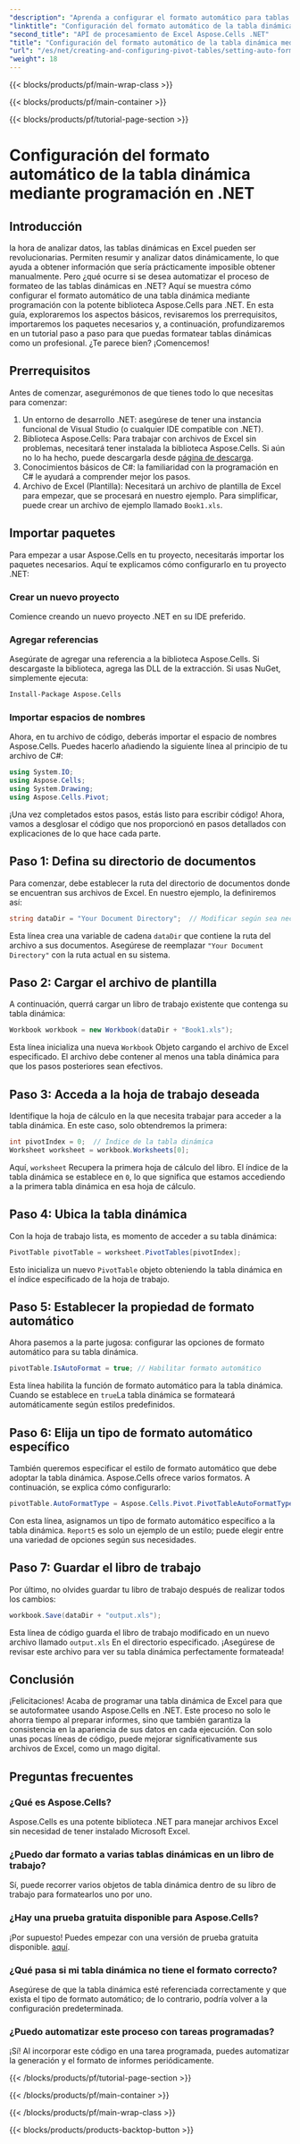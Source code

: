 ```yaml
---
"description": "Aprenda a configurar el formato automático para tablas dinámicas de Excel mediante programación usando Aspose.Cells para .NET en este detallado tutorial paso a paso."
"linktitle": "Configuración del formato automático de la tabla dinámica mediante programación en .NET"
"second_title": "API de procesamiento de Excel Aspose.Cells .NET"
"title": "Configuración del formato automático de la tabla dinámica mediante programación en .NET"
"url": "/es/net/creating-and-configuring-pivot-tables/setting-auto-format/"
"weight": 18
---
```


{{< blocks/products/pf/main-wrap-class >}}

{{< blocks/products/pf/main-container >}}

{{< blocks/products/pf/tutorial-page-section >}}

# Configuración del formato automático de la tabla dinámica mediante programación en .NET

## Introducción
la hora de analizar datos, las tablas dinámicas en Excel pueden ser revolucionarias. Permiten resumir y analizar datos dinámicamente, lo que ayuda a obtener información que sería prácticamente imposible obtener manualmente. Pero ¿qué ocurre si se desea automatizar el proceso de formateo de las tablas dinámicas en .NET? Aquí se muestra cómo configurar el formato automático de una tabla dinámica mediante programación con la potente biblioteca Aspose.Cells para .NET.
En esta guía, exploraremos los aspectos básicos, revisaremos los prerrequisitos, importaremos los paquetes necesarios y, a continuación, profundizaremos en un tutorial paso a paso para que puedas formatear tablas dinámicas como un profesional. ¿Te parece bien? ¡Comencemos!
## Prerrequisitos
Antes de comenzar, asegurémonos de que tienes todo lo que necesitas para comenzar:
1. Un entorno de desarrollo .NET: asegúrese de tener una instancia funcional de Visual Studio (o cualquier IDE compatible con .NET).
2. Biblioteca Aspose.Cells: Para trabajar con archivos de Excel sin problemas, necesitará tener instalada la biblioteca Aspose.Cells. Si aún no lo ha hecho, puede descargarla desde [página de descarga](https://releases.aspose.com/cells/net/).
3. Conocimientos básicos de C#: la familiaridad con la programación en C# le ayudará a comprender mejor los pasos.
4. Archivo de Excel (Plantilla): Necesitará un archivo de plantilla de Excel para empezar, que se procesará en nuestro ejemplo. Para simplificar, puede crear un archivo de ejemplo llamado `Book1.xls`.
## Importar paquetes
Para empezar a usar Aspose.Cells en tu proyecto, necesitarás importar los paquetes necesarios. Aquí te explicamos cómo configurarlo en tu proyecto .NET:
### Crear un nuevo proyecto
Comience creando un nuevo proyecto .NET en su IDE preferido. 
### Agregar referencias
Asegúrate de agregar una referencia a la biblioteca Aspose.Cells. Si descargaste la biblioteca, agrega las DLL de la extracción. Si usas NuGet, simplemente ejecuta:
```bash
Install-Package Aspose.Cells
```
### Importar espacios de nombres
Ahora, en tu archivo de código, deberás importar el espacio de nombres Aspose.Cells. Puedes hacerlo añadiendo la siguiente línea al principio de tu archivo de C#:
```csharp
using System.IO;
using Aspose.Cells;
using System.Drawing;
using Aspose.Cells.Pivot;
```
¡Una vez completados estos pasos, estás listo para escribir código!
Ahora, vamos a desglosar el código que nos proporcionó en pasos detallados con explicaciones de lo que hace cada parte. 
## Paso 1: Defina su directorio de documentos
Para comenzar, debe establecer la ruta del directorio de documentos donde se encuentran sus archivos de Excel. En nuestro ejemplo, la definiremos así:
```csharp
string dataDir = "Your Document Directory";  // Modificar según sea necesario
```
Esta línea crea una variable de cadena `dataDir` que contiene la ruta del archivo a sus documentos. Asegúrese de reemplazar `"Your Document Directory"` con la ruta actual en su sistema.
## Paso 2: Cargar el archivo de plantilla
A continuación, querrá cargar un libro de trabajo existente que contenga su tabla dinámica:
```csharp
Workbook workbook = new Workbook(dataDir + "Book1.xls");
```
Esta línea inicializa una nueva `Workbook` Objeto cargando el archivo de Excel especificado. El archivo debe contener al menos una tabla dinámica para que los pasos posteriores sean efectivos.
## Paso 3: Acceda a la hoja de trabajo deseada
Identifique la hoja de cálculo en la que necesita trabajar para acceder a la tabla dinámica. En este caso, solo obtendremos la primera:
```csharp
int pivotIndex = 0;  // Índice de la tabla dinámica
Worksheet worksheet = workbook.Worksheets[0];
```
Aquí, `worksheet` Recupera la primera hoja de cálculo del libro. El índice de la tabla dinámica se establece en `0`, lo que significa que estamos accediendo a la primera tabla dinámica en esa hoja de cálculo.
## Paso 4: Ubica la tabla dinámica
Con la hoja de trabajo lista, es momento de acceder a su tabla dinámica:
```csharp
PivotTable pivotTable = worksheet.PivotTables[pivotIndex];
```
Esto inicializa un nuevo `PivotTable` objeto obteniendo la tabla dinámica en el índice especificado de la hoja de trabajo.
## Paso 5: Establecer la propiedad de formato automático
Ahora pasemos a la parte jugosa: configurar las opciones de formato automático para su tabla dinámica.
```csharp
pivotTable.IsAutoFormat = true; // Habilitar formato automático
```
Esta línea habilita la función de formato automático para la tabla dinámica. Cuando se establece en `true`La tabla dinámica se formateará automáticamente según estilos predefinidos.
## Paso 6: Elija un tipo de formato automático específico
También queremos especificar el estilo de formato automático que debe adoptar la tabla dinámica. Aspose.Cells ofrece varios formatos. A continuación, se explica cómo configurarlo:
```csharp
pivotTable.AutoFormatType = Aspose.Cells.Pivot.PivotTableAutoFormatType.Report5;
```
Con esta línea, asignamos un tipo de formato automático específico a la tabla dinámica. `Report5` es solo un ejemplo de un estilo; puede elegir entre una variedad de opciones según sus necesidades. 
## Paso 7: Guardar el libro de trabajo
Por último, no olvides guardar tu libro de trabajo después de realizar todos los cambios:
```csharp
workbook.Save(dataDir + "output.xls");
```
Esta línea de código guarda el libro de trabajo modificado en un nuevo archivo llamado `output.xls` En el directorio especificado. ¡Asegúrese de revisar este archivo para ver su tabla dinámica perfectamente formateada!
## Conclusión
¡Felicitaciones! Acaba de programar una tabla dinámica de Excel para que se autoformatee usando Aspose.Cells en .NET. Este proceso no solo le ahorra tiempo al preparar informes, sino que también garantiza la consistencia en la apariencia de sus datos en cada ejecución. Con solo unas pocas líneas de código, puede mejorar significativamente sus archivos de Excel, como un mago digital.
## Preguntas frecuentes
### ¿Qué es Aspose.Cells?
Aspose.Cells es una potente biblioteca .NET para manejar archivos Excel sin necesidad de tener instalado Microsoft Excel.
### ¿Puedo dar formato a varias tablas dinámicas en un libro de trabajo?
Sí, puede recorrer varios objetos de tabla dinámica dentro de su libro de trabajo para formatearlos uno por uno.
### ¿Hay una prueba gratuita disponible para Aspose.Cells?
¡Por supuesto! Puedes empezar con una versión de prueba gratuita disponible. [aquí](https://releases.aspose.com/).
### ¿Qué pasa si mi tabla dinámica no tiene el formato correcto?
Asegúrese de que la tabla dinámica esté referenciada correctamente y que exista el tipo de formato automático; de lo contrario, podría volver a la configuración predeterminada.
### ¿Puedo automatizar este proceso con tareas programadas?
¡Sí! Al incorporar este código en una tarea programada, puedes automatizar la generación y el formato de informes periódicamente.

{{< /blocks/products/pf/tutorial-page-section >}}

{{< /blocks/products/pf/main-container >}}

{{< /blocks/products/pf/main-wrap-class >}}

{{< blocks/products/products-backtop-button >}}